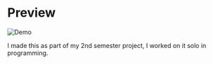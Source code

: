 # Preview

![Demo](https://raw.githubusercontent.com/AlexanderPfeifer/2ndSemester-OutOfSingularity---Jump-n-Run-Side-Scroller/main/PlayerControlOutOfSingularity.gif)

I made this as part of my 2nd semester project, I worked on it solo in programming.
